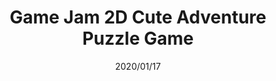 ---
layout: ../../layouts/ProjectLayout.astro
title: Game Jam 2D Cute Adventure Puzzle Game
date: 2020/01/17
sumary: ~
tags: ~
value: ~
thumbnails: ~
---